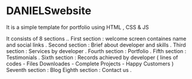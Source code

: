 # DANIELSwebsite
It is  a simple template for portfolio using HTML , CSS &amp; JS 

It consists of 8 sections ..
First section : welcome screen containes name and social links .
Second section : Brief about developer and skills .
Third section : Services by developer . 
Fourth section : Portfolio .
Fifth section : Testimonials .
Sixth section : Records achieved by developer ( lines of codes - Files Downloades - Complete Projects - Happy Customers )
Seventh section : Blog 
Eighth section : Contact us . 
